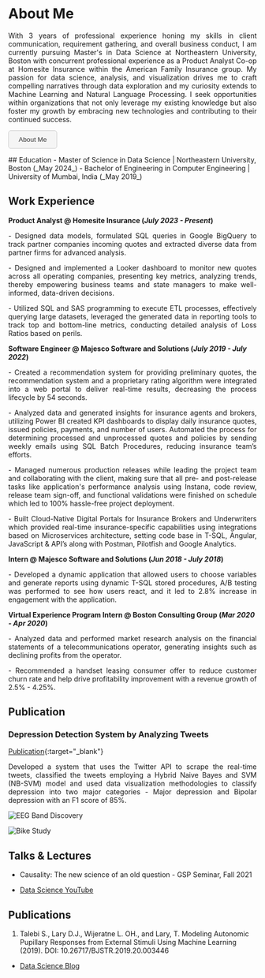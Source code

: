 # About Me

<p align="justify">With 3 years of professional experience honing my skills in client communication, requirement gathering, and overall business conduct, I am currently pursuing Master's in Data Science at Northeastern University, Boston with concurrent professional experience as a Product Analyst Co-op at Homesite Insurance within the American Family Insurance group. My passion for data science, analysis, and visualization drives me to craft compelling narratives through data exploration and my curiosity extends to Machine Learning and Natural Language Processing. I seek opportunities within organizations that not only leverage my existing knowledge but also foster my growth by embracing new technologies and contributing to their continued success. </p>

<button href="./about-me.html" type="button" style="background-color: #f5f5f5; color: #333; padding: 10px 20px; border: 1px solid #ccc; border-radius: 5px; cursor: pointer;"> About Me </button>

</body>
## Education
- Master of Science in Data Science | Northeastern University, Boston (_May 2024_)	 			        		
- Bachelor of Engineering in Computer Engineering | University of Mumbai, India (_May 2019_)

## Work Experience
**Product Analyst @ Homesite Insurance (_July 2023 - Present_)**
<p align="justify">
-	Designed data models, formulated SQL queries in Google BigQuery to track partner companies incoming quotes and extracted diverse data from partner firms for advanced analysis.
<p align="justify">
-	Designed and implemented a Looker dashboard to monitor new quotes across all operating companies, presenting key metrics, analyzing trends, thereby empowering business teams and state managers to make well-informed, data-driven decisions.
</p>
<p align="justify">
-	Utilized SQL and SAS programming to execute ETL processes, effectively querying large datasets, leveraged the generated data in reporting tools to track top and bottom-line metrics, conducting detailed analysis of Loss Ratios based on perils.
</p>

**Software Engineer @ Majesco Software and Solutions (_July 2019 - July 2022_)**
<p align="justify">
- Created a recommendation system for providing preliminary quotes, the recommendation system and a proprietary rating algorithm were integrated into a web portal to deliver real-time results, decreasing the process lifecycle by 54 seconds.
</p>
<p align="justify">
- Analyzed data and generated insights for insurance agents and brokers, utilizing Power BI created KPI dashboards to display daily insurance quotes, issued policies, payments, and number of users. Automated the process for determining processed and unprocessed quotes and policies by sending weekly emails using SQL Batch Procedures, reducing insurance team’s efforts.
</p>
<p align="justify">
- Managed numerous production releases while leading the project team and collaborating with the client, making sure that all pre- and post-release tasks like application's performance analysis using Instana, code review, release team sign-off, and functional validations were finished on schedule which led to 100% hassle-free project deployment.
</p>
<p align="justify">
- Built Cloud-Native Digital Portals for Insurance Brokers and Underwriters which provided real-time insurance-specific capabilities using integrations based on Microservices architecture, setting code base in T-SQL, Angular, JavaScript & API’s along with Postman, Pilotfish and Google Analytics. 
</p>

**Intern @ Majesco Software and Solutions (_Jun 2018 - July 2018_)**
<p align="justify">
- Developed a dynamic application that allowed users to choose variables and generate reports using dynamic T-SQL stored procedures, A/B testing was performed to see how users react, and it led to 2.8% increase in engagement with the application.
</p>

**Virtual Experience Program Intern @ Boston Consulting Group (_Mar 2020 - Apr 2020_)**
<p align="justify">
- Analyzed data and performed market research analysis on the financial statements of a telecommunications operator, generating insights such as declining profits from the operator. 
</p>
<p align="justify">
-	Recommended a handset leasing consumer offer to reduce customer churn rate and help drive profitability improvement with a revenue growth of 2.5% - 4.25%.
</p>

## Publication
### Depression Detection System by Analyzing Tweets
[Publication](https://dx.doi.org/10.2139/ssrn.3358809){:target="_blank"}
<p align="justify">
Developed a system that uses the Twitter API to scrape the real-time tweets, classified the tweets employing a Hybrid Naive Bayes and SVM (NB-SVM) model and used data visualization methodologies to classify depression into two major categories - Major depression and Bipolar depression with an F1 score of 85%.
</p>

![EEG Band Discovery](/assets/img/eeg_band_discovery.jpeg)


![Bike Study](/assets/img/bike_study.jpeg)

## Talks & Lectures
- Causality: The new science of an old question - GSP Seminar, Fall 2021


- [Data Science YouTube](https://www.youtube.com/channel/UCa9gErQ9AE5jT2DZLjXBIdA)

## Publications
1. Talebi S., Lary D.J., Wijeratne L. OH., and Lary, T. Modeling Autonomic Pupillary Responses from External Stimuli Using Machine Learning (2019). DOI: 10.26717/BJSTR.2019.20.003446


- [Data Science Blog](https://medium.com/@shawhin)
